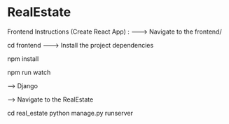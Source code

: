 # RealEstate

Frontend Instructions (Create React App) :
---> Navigate to the frontend/ 

cd frontend
---> Install the project dependencies

npm install

npm run watch

--> Django

--> Navigate to the RealEstate

cd real_estate
python manage.py runserver


